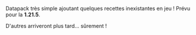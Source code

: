 Datapack très simple ajoutant quelques recettes inexistantes en jeu !
Prévu pour la **1.21.5**.

D'autres arriveront plus tard... sûrement !